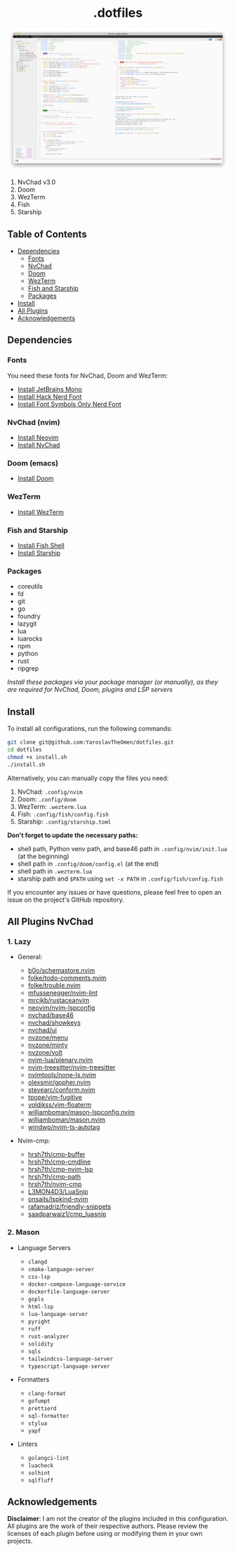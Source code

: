 <div align="center">

# .dotfiles

</div>

<img src="./images/dotfiles.png" alt="Nvchad + terminal image (config applied)"/>

1. NvChad v3.0
2. Doom
3. WezTerm
4. Fish
5. Starship

## Table of Contents

- [Dependencies](#dependencies)
  - [Fonts](#fonts)
  - [NvChad](#nvchad-nvim)
  - [Doom](#doom-emacs)
  - [WezTerm](#wezterm)
  - [Fish and Starship](#fish-and-starship)
  - [Packages](#packages)
- [Install](#install)
- [All Plugins](#all-plugins-nvchad)
- [Acknowledgements](#Acknowledgements)

## Dependencies

### Fonts

You need these fonts for NvChad, Doom and WezTerm:

- [Install JetBrains Mono](https://github.com/JetBrains/JetBrainsMono#installation)
- [Install Hack Nerd Font](https://github.com/ryanoasis/nerd-fonts?tab=readme-ov-file#font-installation)
- [Install Font Symbols Only Nerd Font](https://formulae.brew.sh/cask/font-symbols-only-nerd-font)

### NvChad (nvim)

- [Install Neovim](https://github.com/neovim/neovim#install-from-package)
- [Install NvChad](https://nvchad.com/docs/quickstart/install)

### Doom (emacs)

- [Install Doom](https://github.com/doomemacs/doomemacs?tab=readme-ov-file#install)

### WezTerm

- [Install WezTerm](https://wezfurlong.org/wezterm/installation)

### Fish and Starship

- [Install Fish Shell](https://github.com/fish-shell/fish-shell#getting-fish)
- [Install Starship](https://github.com/starship/starship#-installation)

### Packages

- coreutils
- fd
- git
- go
- foundry
- lazygit
- lua
- luarocks
- npm
- python
- rust
- ripgrep

_Install these packages via your package manager (or manually), as they are required for NvChad, Doom, plugins and LSP servers_

## Install

To install all configurations, run the following commands:

```bash
git clone git@github.com:YaroslavTheOmen/dotfiles.git
cd dotfiles
chmod +x install.sh
./install.sh
```

Alternatively, you can manually copy the files you need:

1. NvChad: `.config/nvim`
2. Doom: `.config/doom`
3. WezTerm: `.wezterm.lua`
4. Fish: `.config/fish/config.fish`
5. Starship: `.config/starship.toml`

**Don't forget to update the necessary paths:**

- shell path, Python venv path, and base46 path in `.config/nvim/init.lua` (at the beginning)
- shell path in `.config/doom/config.el` (at the end)
- shell path in `.wezterm.lua`
- starship path and `$PATH` using `set -x PATH` in `.config/fish/config.fish`

If you encounter any issues or have questions, please feel free to open an issue on the project's GitHub repository.

## All Plugins NvChad

### 1. Lazy

- General:

  - [b0o/schemastore.nvim](https://github.com/b0o/schemastore.nvim)
  - [folke/todo-comments.nvim](https://github.com/folke/todo-comments.nvim)
  - [folke/trouble.nvim](https://github.com/folke/trouble.nvim)
  - [mfussenegger/nvim-lint](https://github.com/mfussenegger/nvim-lint)
  - [mrcjkb/rustaceanvim](https://github.com/mrcjkb/rustaceanvim)
  - [neovim/nvim-lspconfig](https://github.com/neovim/nvim-lspconfig)
  - [nvchad/base46](https://github.com/NvChad/base46)
  - [nvchad/showkeys](https://github.com/nvzone/showkeys)
  - [nvchad/ui](https://github.com/NvChad/ui)
  - [nvzone/menu](https://github.com/nvzone/menu)
  - [nvzone/minty](https://github.com/nvzone/minty)
  - [nvzone/volt](https://github.com/nvzone/volt)
  - [nvim-lua/plenary.nvim](https://github.com/nvim-lua/plenary.nvim)
  - [nvim-treesitter/nvim-treesitter](https://github.com/nvim-treesitter/nvim-treesitter)
  - [nvimtools/none-ls.nvim](https://github.com/nvimtools/none-ls.nvim)
  - [olexsmir/gopher.nvim](https://github.com/olexsmir/gopher.nvim)
  - [stevearc/conform.nvim](https://github.com/stevearc/conform.nvim)
  - [tpope/vim-fugitive](https://github.com/tpope/vim-fugitive)
  - [voldikss/vim-floaterm](https://github.com/voldikss/vim-floaterm)
  - [williamboman/mason-lspconfig.nvim](https://github.com/williamboman/mason-lspconfig.nvim)
  - [williamboman/mason.nvim](https://github.com/williamboman/mason.nvim)
  - [windwp/nvim-ts-autotag](https://github.com/windwp/nvim-ts-autotag)

- Nvim-cmp:

  - [hrsh7th/cmp-buffer](https://github.com/hrsh7th/cmp-buffer)
  - [hrsh7th/cmp-cmdline](https://github.com/hrsh7th/cmp-cmdline)
  - [hrsh7th/cmp-nvim-lsp](https://github.com/hrsh7th/cmp-nvim-lsp)
  - [hrsh7th/cmp-path](https://github.com/hrsh7th/cmp-path)
  - [hrsh7th/nvim-cmp](https://github.com/hrsh7th/nvim-cmp)
  - [L3MON4D3/LuaSnip](https://github.com/L3MON4D3/LuaSnip)
  - [onsails/lspkind-nvim](https://github.com/onsails/lspkind-nvim)
  - [rafamadriz/friendly-snippets](https://github.com/rafamadriz/friendly-snippets)
  - [saadparwaiz1/cmp_luasnip](https://github.com/saadparwaiz1/cmp_luasnip)

### 2. Mason

- Language Servers

  - `clangd`
  - `cmake-language-server`
  - `css-lsp`
  - `docker-compose-language-service`
  - `dockerfile-language-server`
  - `gopls`
  - `html-lsp`
  - `lua-language-server`
  - `pyright`
  - `ruff`
  - `rust-analyzer`
  - `solidity`
  - `sqls`
  - `tailwindcss-language-server`
  - `typescript-language-server`

- Formatters

  - `clang-format`
  - `gofumpt`
  - `prettierd`
  - `sql-formatter`
  - `stylua`
  - `yapf`

- Linters
  - `golangci-lint`
  - `luacheck`
  - `solhint`
  - `sqlfluff`

## Acknowledgements

**Disclaimer**: I am not the creator of the plugins included in this configuration. All plugins are the work of their respective authors. Please review the licenses of each plugin before using or modifying them in your own projects.
